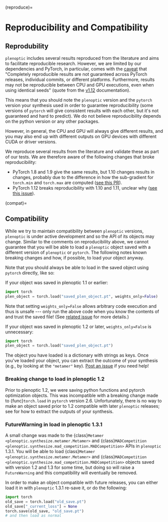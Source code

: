 (reproduce)=

# Reproducibility and Compatibility

## Reprodubility

`plenoptic` includes several results reproduced from the literature and aims to facilitate reproducible research. However, we are limited by our dependencies and PyTorch, in particular, comes with the [caveat](https://pytorch.org/docs/stable/notes/randomness.html) that "Completely reproducible results are not guaranteed across PyTorch releases, individual commits, or different platforms. Furthermore, results may not be reproducible between CPU and GPU executions, even when using identical seeds" (quote from the [v1.12](https://pytorch.org/docs/1.12/notes/randomness.html) documentation).

This means that you should note the `plenoptic` version and the `pytorch` version your synthesis used in order to guarantee reproducibility (some versions of `pytorch` will give consistent results with each other, but it's not guaranteed and hard to predict). We do not believe reproducibility depends on the python version or any other packages.

However, in general, the CPU and GPU will always give different results, and you may also end up with different outputs on GPU devices with different CUDA or driver versions.

We reproduce several results from the literature and validate these as part of our tests. We are therefore aware of the following changes that broke reproducibility:

- PyTorch 1.8 and 1.9 give the same results, but 1.10 changes results in changes, probably due to the difference in how the sub-gradient for `torch.min` and `torch.max` are computed ([see this PR](https://github.com/plenoptic-org/plenoptic/pull/96#issuecomment-973318291)).
- PyTorch 1.12 breaks reproducibility with 1.10 and 1.11, unclear why ([see this issue](https://github.com/plenoptic-org/plenoptic/issues/165)).

(compat)=
## Compatibility

While we try to maintain compatibility between `plenoptic` versions, `plenoptic` is under active development and so the API of its objects may change. Similar to the comments on reproducibility above, we cannot guarantee that you will be able to load a `plenoptic` object saved with a different version of `plenoptic` or `pytorch`. The following notes known breaking changes and how, if possible, to load your object anyway.

Note that you should always be able to load in the saved object using `pytorch` directly, like so:

If your object was saved in plenoptic 1.1 or earlier:

```python
import torch
plen_object = torch.load("saved_plen_object.pt", weights_only=False)
```

Note that setting `weights_only=False` allows arbitrary code execution and thus is unsafe --- only run the above code when you know the contents of and trust the saved file! (See [related issue](https://github.com/plenoptic-org/plenoptic/issues/313) for more details.)

If your object was saved in plenoptic 1.2 or later, `weights_only=False` is unnecessary:

```python
import torch
plen_object = torch.load("saved_plen_object.pt")
```

The object you have loaded is a dictionary with strings as keys. Once you've loaded your object, you can extract the outcome of your synthesis (e.g., by looking at the `"metamer"` key). [Post an issue](https://github.com/plenoptic-org/plenoptic/issues/new/choose) if you need help!

### Breaking change to load in plenoptic 1.2

Prior to plenoptic 1.2, we were saving python functions and pytorch optimization objects. This was incompatible with a breaking change made to {func}`torch.load` in `pytorch` version 2.6. Unfortunately, there is no way to make an object saved prior to 1.2 compatible with later `plenoptic` releases; see [](compat) for how to extract the outputs of your synthesis.

### FutureWarning in load in plenoptic 1.3.1

A small change was made to the {class}`Metamer <plenoptic.synthesize.metamer.Metamer>` and {class}`MADCompetition <plenoptic.synthesize.mad_competition.MADCompetition>` APIs in `plenoptic` 1.3.1. You will be able to load {class}`Metamer <plenoptic.synthesize.metamer.Metamer>` and {class}`MADCompetition <plenoptic.synthesize.mad_competition.MADCompetition>` objects saved with version 1.2 and 1.3 for some time, but doing so will raise a `FutureWarning` and this compatibility will eventually be removed.

In order to make an object compatible with future releases, you can either load it in with `plenoptic` 1.3.1 re-save it, or do the following:

```python
import torch
old_save = torch.load("old_save.pt")
old_save["_current_loss"] = None
torch.save(old_save, "old_save.pt")
# and then load as normal
```
